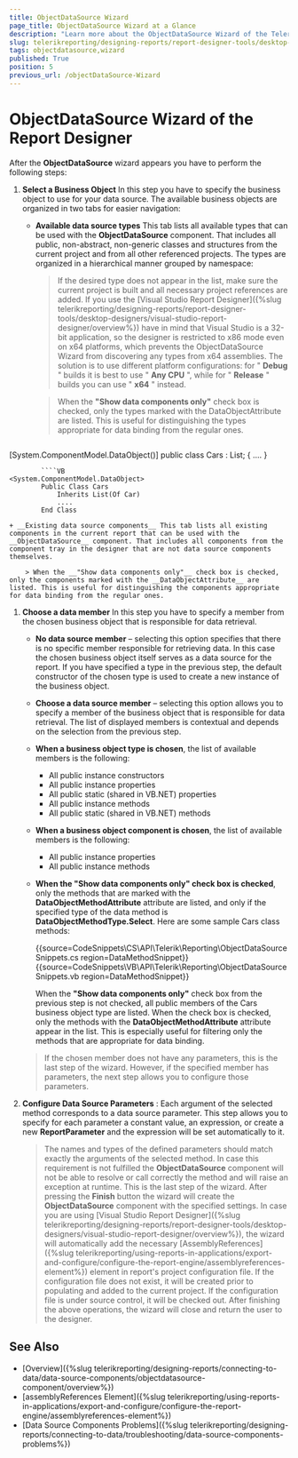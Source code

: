 ```yaml
---
title: ObjectDataSource Wizard
page_title: ObjectDataSource Wizard at a Glance
description: "Learn more about the ObjectDataSource Wizard of the Telerik Reporting Desktop Designers and how to configure the ObjectDataSource properties with it."
slug: telerikreporting/designing-reports/report-designer-tools/desktop-designers/tools/data-source-wizards/objectdatasource-wizard
tags: objectdatasource,wizard
published: True
position: 5
previous_url: /objectDataSource-Wizard
---
```


# ObjectDataSource Wizard of the Report Designer

After the __ObjectDataSource__ wizard appears you have to perform the following steps:

1. __Select a Business Object__ In this step you have to specify the business object to use for your data source. The available business objects are organized in two tabs for easier navigation:

	+ __Available data source types__ This tab lists all available types that can be used with the __ObjectDataSource__ component. That includes all public, non-abstract, non-generic classes and structures from the current project and from all other referenced projects. The types are organized in a hierarchical manner grouped by namespace:

		> If the desired type does not appear in the list, make sure the current project is built and all necessary project references are added. If you use the [Visual Studio Report Designer]({%slug telerikreporting/designing-reports/report-designer-tools/desktop-designers/visual-studio-report-designer/overview%}) have in mind that Visual Studio is a 32-bit application, so the designer is restricted to x86 mode even on x64 platforms, which prevents the ObjectDataSource Wizard from discovering any types from x64 assemblies. The solution is to use different platform configurations: for " __Debug__ " builds it is best to use " __Any CPU__ ", while for " __Release__ " builds you can use " __x64__ " instead.

		> When the __"Show data components only"__ check box is checked, only the types marked with the DataObjectAttribute are listed. This is useful for distinguishing the types appropriate for data binding from the regular ones.

		````C#
[System.ComponentModel.DataObject()]
		public class Cars : List<Car>;
		{
			....
		}
````
		````VB
<System.ComponentModel.DataObject>
		Public Class Cars
			Inherits List(Of Car)
			....
		End Class
````


	+ __Existing data source components__ This tab lists all existing components in the current report that can be used with the __ObjectDataSource__ component. That includes all components from the component tray in the designer that are not data source components themselves.

		> When the __"Show data components only"__ check box is checked, only the components marked with the __DataObjectAttribute__ are listed. This is useful for distinguishing the components appropriate for data binding from the regular ones.

1. __Choose a data member__ In this step you have to specify a member from the chosen business object that is responsible for data retrieval.

	+ __No data source member__ – selecting this option specifies that there is no specific member responsible for retrieving data. In this case the chosen business object itself serves as a data source for the report. If you have specified a type in the previous step, the default constructor of the chosen type is used to create a new instance of the business object.
	+ __Choose a data source member__ – selecting this option allows you to specify a member of the business object that is responsible for data retrieval. The list of displayed members is contextual and depends on the selection from the previous step.
	+ __When a business object type is chosen__, the list of available members is the following:

		+ All public instance constructors
		+ All public instance properties
		+ All public static (shared in VB.NET) properties
		+ All public instance methods
		+ All public static (shared in VB.NET) methods

	+ __When a business object component is chosen__, the list of available members is the following:

		+ All public instance properties
		+ All public instance methods

	+ __When the "Show data components only" check box is checked__, only the methods that are marked with the __DataObjectMethodAttribute__ attribute are listed, and only if the specified type of the data method is __DataObjectMethodType.Select__. Here are some sample Cars class methods:

		{{source=CodeSnippets\CS\API\Telerik\Reporting\ObjectDataSourceSnippets.cs region=DataMethodSnippet}}
		{{source=CodeSnippets\VB\API\Telerik\Reporting\ObjectDataSourceSnippets.vb region=DataMethodSnippet}}

		When the __"Show data components only"__ check box from the previous step is not checked, all public members of the Cars business object type are listed. When the check box is checked, only the methods with the __DataObjectMethodAttribute__ attribute appear in the list. This is especially useful for filtering only the methods that are appropriate for data binding.

	> If the chosen member does not have any parameters, this is the last step of the wizard. However, if the specified member has parameters, the next step allows you to configure those parameters.

1. __Configure Data Source Parameters__ : Each argument of the selected method corresponds to a data source parameter. This step allows you to specify for each parameter a constant value, an expression, or create a new __ReportParameter__ and the expression will be set automatically to it.

	> The names and types of the defined parameters should match exactly the arguments of the selected method. In case this requirement is not fulfilled the __ObjectDataSource__ component will not be able to resolve or call correctly the method and will raise an exception at runtime. This is the last step of the wizard. After pressing the __Finish__ button the wizard will create the __ObjectDataSource__ component with the specified settings. In case you are using [Visual Studio Report Designer]({%slug telerikreporting/designing-reports/report-designer-tools/desktop-designers/visual-studio-report-designer/overview%}), the wizard will automatically add the necessary [AssemblyReferences]({%slug telerikreporting/using-reports-in-applications/export-and-configure/configure-the-report-engine/assemblyreferences-element%}) element in report's project configuration file. If the configuration file does not exist, it will be created prior to populating and added to the current project. If the configuration file is under source control, it will be checked out. After finishing the above operations, the wizard will close and return the user to the designer.

## See Also

* [Overview]({%slug telerikreporting/designing-reports/connecting-to-data/data-source-components/objectdatasource-component/overview%})
* [assemblyReferences Element]({%slug telerikreporting/using-reports-in-applications/export-and-configure/configure-the-report-engine/assemblyreferences-element%})
* [Data Source Components Problems]({%slug telerikreporting/designing-reports/connecting-to-data/troubleshooting/data-source-components-problems%})
